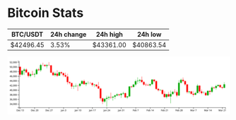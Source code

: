 # Bitcoin Stats

BTC/USDT|24h change|24h high|24h low|
|---|---|---|---|
|$42496.45|3.53%|$43361.00|$40863.54|

<img src="./chart.svg">
